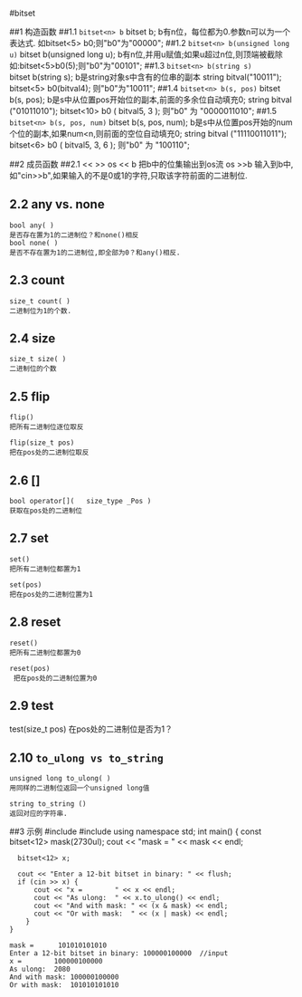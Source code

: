 #bitset

##1 构造函数
##1.1 `bitset<n> b`
	bitset<n> b;
	b有n位，每位都为0.参数n可以为一个表达式.
	如bitset<5> b0;则"b0"为"00000";
##1.2 `bitset<n> b(unsigned long u)` 
	bitset<n> b(unsigned long u);
	b有n位,并用u赋值;如果u超过n位,则顶端被截除
	如:bitset<5>b0(5);则"b0"为"00101";
##1.3 `bitset<n> b(string s)`  
	bitset<n> b(string s);
	b是string对象s中含有的位串的副本
	string bitval("10011");
	bitset<5> b0(bitval4);
	则"b0"为"10011";
##1.4 `bitset<n> b(s, pos)`
	bitset<n> b(s, pos);
	b是s中从位置pos开始位的副本,前面的多余位自动填充0;
	string bitval ("01011010");
	bitset<10> b0 ( bitval5, 3 );
	则"b0" 为 "0000011010";
##1.5 `bitset<n> b(s, pos, num)` 
	bitset<n> b(s, pos, num);
	b是s中从位置pos开始的num个位的副本,如果num<n,则前面的空位自动填充0;
	string bitval ("11110011011");
	bitset<6> b0 ( bitval5, 3, 6 );
	则"b0" 为 "100110";

##2 成员函数
##2.1 << >>
	os << b
	把b中的位集输出到os流
	os >>b
	输入到b中,如"cin>>b",如果输入的不是0或1的字符,只取该字符前面的二进制位.
## 2.2 any vs. none
	bool any( ) 
	是否存在置为1的二进制位？和none()相反
	bool none( ) 
	是否不存在置为1的二进制位,即全部为0？和any()相反.
## 2.3 count 
	size_t count( )
	二进制位为1的个数.
## 2.4 size  
	size_t size( )
	二进制位的个数
## 2.5 flip 
	flip()
	把所有二进制位逐位取反
	 
	flip(size_t pos)
	把在pos处的二进制位取反
## 2.6 [] 
	bool operator[](   size_type _Pos )
	获取在pos处的二进制位
## 2.7 set 
	set()
	把所有二进制位都置为1
	 
	set(pos)
	把在pos处的二进制位置为1
## 2.8 reset 
	reset()
	把所有二进制位都置为0
	 
	reset(pos)
	 把在pos处的二进制位置为0
## 2.9 test 
test(size_t pos)
在pos处的二进制位是否为1？
## 2.10 `to_ulong vs to_string`
	unsigned long to_ulong( )
	用同样的二进制位返回一个unsigned long值
	
	string to_string ()
	返回对应的字符串.


##3 示例
	#include <iostream>
	#include <bitset>
	using namespace std;
	int main() {
	  const bitset<12> mask(2730ul); 
	  cout << "mask =      " << mask << endl;
	
	  bitset<12> x;
	
	  cout << "Enter a 12-bit bitset in binary: " << flush;
	  if (cin >> x) {
	      cout << "x =        " << x << endl;
	      cout << "As ulong:  " << x.to_ulong() << endl;
	      cout << "And with mask: " << (x & mask) << endl;
	      cout << "Or with mask:  " << (x | mask) << endl;
	    }
	}

	mask =      101010101010
	Enter a 12-bit bitset in binary: 100000100000  //input
	x =        100000100000
	As ulong:  2080
	And with mask: 100000100000
	Or with mask:  101010101010